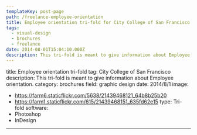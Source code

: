 ```yaml
---
templateKey: post-page
path: /freelance-employee-orientation
title: Employee orientation tri-fold for City College of San Francisco
tags:
  - visual-design
  - brochures
  - freelance
date: 2014-08-01T15:04:10.000Z
description: This tri-fold is meant to give information about Employee orientation.
---
```


title: Employee orientation tri-fold
tag: City College of San Francisco
description: This tri-fold is meant to give information about Employee orientation.
category: brochures
field: graphic design
date: 2014/8/1
image:
- https://farm6.staticflickr.com/5638/21439468121_64b8b25b20
- https://farm1.staticflickr.com/615/21439468151_635fd62e15
type: Tri-fold
software:
- Photoshop
- InDesign
---
